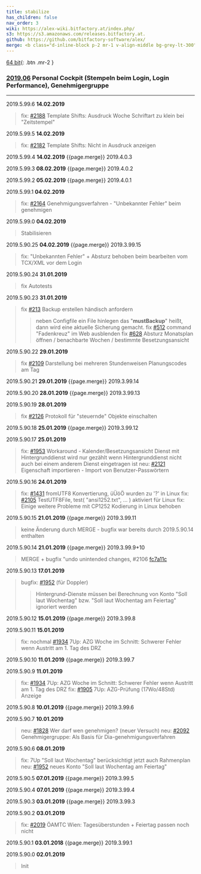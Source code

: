 ```yaml
---
title: stabilize 
has_children: false
nav_order: 3
wiki: https://alex-wiki.bitfactory.at/index.php/
s3: https://s3.amazonaws.com/releases.bitfactory.at.
github: https://github.com/bitfactory-software/alex/
merge: <b class="d-inline-block p-2 mr-1 v-align-middle bg-grey-lt-300">Merge</b>
---
```


[64 bit]({{page.s3}}{{page.title}}/ALEX64.zip){: .btn .mr-2 }

### [2019.06]({{page.github}}milestone/36) Personal Cockpit (Stempeln beim Login, Login Performance), Genehmigergruppe
___

2019.5.99.6 **14.02.2019**
>fix: [#2188]({{page.github}}issues/2188) Template Shifts: Ausdruck Woche Schriftart zu klein bei "Zeitstempel"

2019.5.99.5 **14.02.2019**
>fix: [#2182]({{page.github}}issues/2182) Template Shifts: Nicht in Ausdruck anzeigen

2019.5.99.4 **14.02.2019** {{page.merge}} 2019.4.0.3

2019.5.99.3 **08.02.2019** {{page.merge}} 2019.4.0.2

2019.5.99.2 **05.02.2019** {{page.merge}} 2019.4.0.1

2019.5.99.1 **04.02.2019**
> fix: [#2164]({{page.github}}issues/2164) Genehmigungsverfahren - "Unbekannter Fehler" beim genehmigen

2019.5.99.0 **04.02.2019**
> Stabilisieren

2019.5.90.25 **04.02.2019** {{page.merge}} 2019.3.99.15
> fix: "Unbekannten Fehler" + Absturz behoben beim bearbeiten vom TCX/XML vor dem Login

2019.5.90.24 **31.01.2019**
> fix Autotests

2019.5.90.23 **31.01.2019**
> fix [#213]({{page.github}}issues/213) Backup erstellen händisch anfordern
>> neben Configfile ein File hinlegen das "**mustBackup**" heißt, dann wird eine aktuelle Sicherung gemacht.
> fix [#512]({{page.github}}issues/512) command "Fadenkreuz" im Web ausblenden
> fix [#628]({{page.github}}issues/628) Absturz Monatsplan öffnen / benachbarte Wochen / bestimmte Besetzungsansicht

2019.5.90.22 **29.01.2019**
> fix [#2109]({{page.github}}issues/2109) Darstellung bei mehreren Stundenweisen Planungscodes am Tag

2019.5.90.21 **29.01.2019** {{page.merge}} 2019.3.99.14

2019.5.90.20 **28.01.2019** {{page.merge}} 2019.3.99.13

2019.5.90.19 **28.01.2019**
> fix [#2126]({{page.github}}issues/2126) Protokoll für "steuernde" Objekte einschalten

2019.5.90.18 **25.01.2019** {{page.merge}} 2019.3.99.12

2019.5.90.17 **25.01.2019**
> fix: [#1953]({{page.github}}issues/1953) Workaround - Kalender/Besetzungsansicht Dienst mit Hintergrunddienst wird nur gezählt wenn Hintergrunddienst nicht auch bei einem anderem Dienst eingetragen ist
> neu: [#2121]({{page.github}}issues/2121) Eigenschaft importieren - Import von Benutzer-Passwörtern

2019.5.90.16 **24.01.2019**
> fix: [#1431]({{page.github}}issues/1431) fromUTF8 Konvertierung, üÜöÖ wurden zu '?' in Linux
> fix: [#2105]({{page.github}}issues/2105) TestUTF8File, test( "ansi1252.txt", ... ) aktiviert für Linux
> fix: Einige weitere Probleme mit CP1252 Kodierung in Linux behoben

2019.5.90.15 **21.01.2019** {{page.merge}} 2019.3.99.11
> keine Änderung durch MERGE - bugfix war bereits durch 2019.5.90.14 enthalten

2019.5.90.14 **21.01.2019** {{page.merge}} 2019.3.99.9+10
> MERGE + bugfix "undo unintended changes, #2106 [fc7a11c]({{page.github}}commit/fc7a11c35a072bea60506b21911f992a59f8578d)

2019.5.90.13 **17.01.2019**
> bugfix: [#1952]({{page.github}}issues/1952) (für Doppler)
>> Hintergrund-Dienste müssen bei Berechnung von Konto "Soll laut Wochentag" bzw. "Soll laut Wochentag am Feiertag" ignoriert werden

2019.5.90.12 **15.01.2019** {{page.merge}} 2019.3.99.8

2019.5.90.11 **15.01.2019**
> fix: nochmal [#1934]({{page.github}}issues/1934) 7Up: AZG Woche im Schnitt: Schwerer Fehler wenn Austritt am 1. Tag des DRZ

2019.5.90.10 **11.01.2019** {{page.merge}} 2019.3.99.7

2019.5.90.9 **11.01.2019**
> fix: [#1934]({{page.github}}issues/1934) 7Up: AZG Woche im Schnitt: Schwerer Fehler wenn Austritt am 1. Tag des DRZ
> fix: [#1905]({{page.github}}issues/1905) 7Up: AZG-Prüfung (17Wo/48Std) Anzeige

2019.5.90.8 **10.01.2019** {{page.merge}} 2019.3.99.6

2019.5.90.7 **10.01.2019**
> neu: [#1828]({{page.github}}issues/1828) Wer darf wen genehmigen? (neuer Versuch)
> neu: [#2092]({{page.github}}issues/2092) Genehmigergruppe: Als Basis für Dia-genehmigungsverfahren

2019.5.90.6 **08.01.2019**
> fix: 7Up "Soll laut Wochentag" berücksichtigt jetzt auch Rahmenplan
> neu: [#1952]({{page.github}}issues/1952) neues Konto "Soll laut Wochentag am Feiertag"

2019.5.90.5 **07.01.2019** {{page.merge}} 2019.3.99.5

2019.5.90.4 **07.01.2019** {{page.merge}} 2019.3.99.4

2019.5.90.3 **03.01.2019** {{page.merge}} 2019.3.99.3

2019.5.90.2 **03.01.2019**
> fix: [#2019]({{page.github}}issues/2019) ÖAMTC Wien: Tagesüberstunden + Feiertag passen noch nicht

2019.5.90.1 **03.01.2018** {{page.merge}} 2019.3.99.1

2019.5.90.0 **02.01.2019**
> Init
